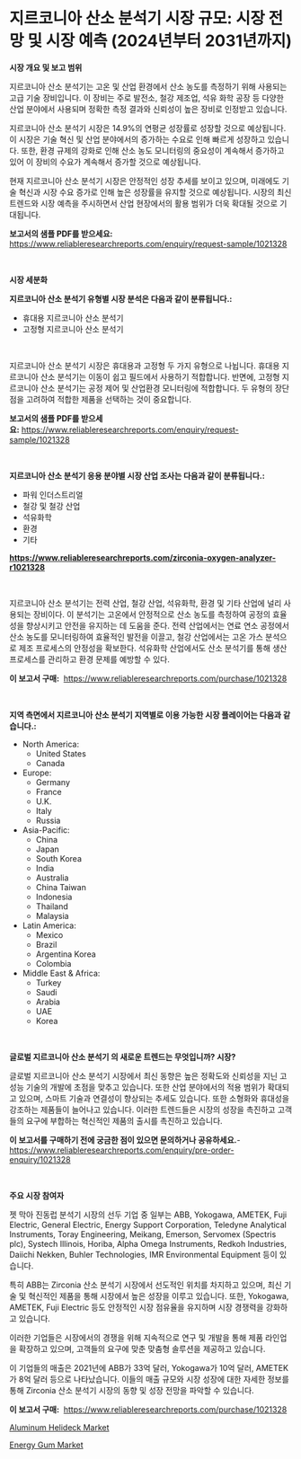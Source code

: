 <p><h1>지르코니아 산소 분석기 시장 규모: 시장 전망 및 시장 예측 (2024년부터 2031년까지)</h1></p><p><strong>시장 개요 및 보고 범위</strong></p>
<p><p>지르코니아 산소 분석기는 고온 및 산업 환경에서 산소 농도를 측정하기 위해 사용되는 고급 기술 장비입니다. 이 장비는 주로 발전소, 철강 제조업, 석유 화학 공장 등 다양한 산업 분야에서 사용되며 정확한 측정 결과와 신뢰성이 높은 장비로 인정받고 있습니다. </p><p>지르코니아 산소 분석기 시장은 14.9%의 연평균 성장률로 성장할 것으로 예상됩니다. 이 시장은 기술 혁신 및 산업 분야에서의 증가하는 수요로 인해 빠르게 성장하고 있습니다. 또한, 환경 규제의 강화로 인해 산소 농도 모니터링의 중요성이 계속해서 증가하고 있어 이 장비의 수요가 계속해서 증가할 것으로 예상됩니다.</p><p>현재 지르코니아 산소 분석기 시장은 안정적인 성장 추세를 보이고 있으며, 미래에도 기술 혁신과 시장 수요 증가로 인해 높은 성장률을 유지할 것으로 예상됩니다. 시장의 최신 트렌드와 시장 예측을 주시하면서 산업 현장에서의 활용 범위가 더욱 확대될 것으로 기대됩니다.</p></p>
<p><strong>보고서의 샘플 PDF를 받으세요:</strong> <a href="https://www.reliableresearchreports.com/enquiry/request-sample/1021328">https://www.reliableresearchreports.com/enquiry/request-sample/1021328</a></p>
<p>&nbsp;</p>
<p><strong>시장 세분화</strong></p>
<p><strong>지르코니아 산소 분석기 유형별 시장 분석은 다음과 같이 분류됩니다.:</strong></p>
<p><ul><li>휴대용 지르코니아 산소 분석기</li><li>고정형 지르코니아 산소 분석기</li></ul></p>
<p>&nbsp;</p>
<p><p>지르코니아 산소 분석기 시장은 휴대용과 고정형 두 가지 유형으로 나뉩니다. 휴대용 지르코니아 산소 분석기는 이동이 쉽고 필드에서 사용하기 적합합니다. 반면에, 고정형 지르코니아 산소 분석기는 공정 제어 및 산업환경 모니터링에 적합합니다. 두 유형의 장단점을 고려하여 적합한 제품을 선택하는 것이 중요합니다.</p></p>
<p><strong>보고서의 샘플 PDF를 받으세요:</strong>&nbsp;<a href="https://www.reliableresearchreports.com/enquiry/request-sample/1021328">https://www.reliableresearchreports.com/enquiry/request-sample/1021328</a></p>
<p>&nbsp;</p>
<p><strong> 지르코니아 산소 분석기 응용 분야별 시장 산업 조사는 다음과 같이 분류됩니다.:</strong></p>
<p><ul><li>파워 인더스트리얼</li><li>철강 및 철강 산업</li><li>석유화학</li><li>환경</li><li>기타</li></ul></p>
<p><strong><a href="https://www.reliableresearchreports.com/zirconia-oxygen-analyzer-r1021328">https://www.reliableresearchreports.com/zirconia-oxygen-analyzer-r1021328</a></strong></p>
<p>&nbsp;</p>
<p><p>지르코니아 산소 분석기는 전력 산업, 철강 산업, 석유화학, 환경 및 기타 산업에 널리 사용되는 장비이다. 이 분석기는 고온에서 안정적으로 산소 농도를 측정하여 공정의 효율성을 향상시키고 안전을 유지하는 데 도움을 준다. 전력 산업에서는 연료 연소 공정에서 산소 농도를 모니터링하여 효율적인 발전을 이끌고, 철강 산업에서는 고온 가스 분석으로 제조 프로세스의 안정성을 확보한다. 석유화학 산업에서도 산소 분석기를 통해 생산 프로세스를 관리하고 환경 문제를 예방할 수 있다.</p></p>
<p><strong>이 보고서 구매:</strong>&nbsp; <a href="https://www.reliableresearchreports.com/purchase/1021328">https://www.reliableresearchreports.com/purchase/1021328</a></p>
<p>&nbsp;</p>
<p><strong>지역 측면에서 지르코니아 산소 분석기 지역별로 이용 가능한 시장 플레이어는 다음과 같습니다.:</strong></p>
<p><ul>
    <li>
        North America:
        <ul>
            <li>United States</li>
            <li>Canada</li>
        </ul>
    </li>
    <li>
        Europe:
        <ul>
            <li>Germany</li>
            <li>France</li>
            <li>U.K.</li>
            <li>Italy</li>
            <li>Russia</li>
        </ul>
    </li>
    <li>
        Asia-Pacific:
        <ul>
            <li>China</li>
            <li>Japan</li>
            <li>South Korea</li>
            <li>India</li>
            <li>Australia</li>
            <li>China Taiwan</li>
            <li>Indonesia</li>
            <li>Thailand</li>
            <li>Malaysia</li>
        </ul>
    </li>
    <li>
        Latin America:
        <ul>
            <li>Mexico</li>
            <li>Brazil</li>
            <li>Argentina Korea</li>
            <li>Colombia</li>
        </ul>
    </li>
    <li>
        Middle East & Africa:
        <ul>
            <li>Turkey</li>
            <li>Saudi</li>
            <li>Arabia</li>
            <li>UAE</li>
            <li>Korea</li>
        </ul>
    </li>
    </ul></p>
<p>&nbsp;</p>
<p><strong>글로벌 지르코니아 산소 분석기 의 새로운 트렌드는 무엇입니까? 시장?</strong></p>
<p><p>글로벌 지르코니아 산소 분석기 시장에서 최신 동향은 높은 정확도와 신뢰성을 지닌 고성능 기술의 개발에 초점을 맞추고 있습니다. 또한 산업 분야에서의 적용 범위가 확대되고 있으며, 스마트 기술과 연결성이 향상되는 추세도 있습니다. 또한 소형화와 휴대성을 강조하는 제품들이 늘어나고 있습니다. 이러한 트렌드들은 시장의 성장을 촉진하고 고객들의 요구에 부합하는 혁신적인 제품의 출시를 촉진하고 있습니다.</p></p>
<p><strong>이 보고서를 구매하기 전에 궁금한 점이 있으면 문의하거나 공유하세요.</strong>- <a href="https://www.reliableresearchreports.com/enquiry/pre-order-enquiry/1021328">https://www.reliableresearchreports.com/enquiry/pre-order-enquiry/1021328</a></p>
<p>&nbsp;</p>
<p><strong>주요 시장 참여자</strong></p>
<p><p>젯 막아 진동럽 분석기 시장의 선두 기업 중 일부는 ABB, Yokogawa, AMETEK, Fuji Electric, General Electric, Energy Support Corporation, Teledyne Analytical Instruments, Toray Engineering, Meikang, Emerson, Servomex (Spectris plc), Systech Illinois, Horiba, Alpha Omega Instruments, Redkoh Industries, Daiichi Nekken, Buhler Technologies, IMR Environmental Equipment 등이 있습니다.</p><p>특히 ABB는 Zirconia 산소 분석기 시장에서 선도적인 위치를 차지하고 있으며, 최신 기술 및 혁신적인 제품을 통해 시장에서 높은 성장을 이루고 있습니다. 또한, Yokogawa, AMETEK, Fuji Electric 등도 안정적인 시장 점유율을 유지하며 시장 경쟁력을 강화하고 있습니다.</p><p>이러한 기업들은 시장에서의 경쟁을 위해 지속적으로 연구 및 개발을 통해 제품 라인업을 확장하고 있으며, 고객들의 요구에 맞춘 맞춤형 솔루션을 제공하고 있습니다.</p><p>이 기업들의 매출은 2021년에 ABB가 33억 달러, Yokogawa가 10억 달러, AMETEK가 8억 달러 등으로 나타났습니다. 이들의 매출 규모와 시장 성장에 대한 자세한 정보를 통해 Zirconia 산소 분석기 시장의 동향 및 성장 전망을 파악할 수 있습니다.</p></p>
<p><strong>이 보고서 구매:</strong>&nbsp;&nbsp;<a href="https://www.reliableresearchreports.com/purchase/1021328">https://www.reliableresearchreports.com/purchase/1021328</a></p>
<p><p><a href="https://noble-drawer-34c.notion.site/Aluminum-Helideck-Market-Research-Report-The-Key-To-Successful-Business-Strategy-Forecasted-for-Per-945f24242e23467e91892d3725123a24">Aluminum Helideck Market</a></p><p><a href="https://github.com/changoleonlaverguenzanoexiste/Market-Research-Report-List-2/blob/main/energy-gum-market.md">Energy Gum Market</a></p></p>